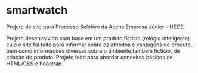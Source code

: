 # smartwatch
Projeto de site para Processo Seletivo da Acens Empresa Júnior - UECE.

Projeto desenvolvido com base em um produto fictício (relógio inteligente) cujo o site foi feito para informar sobre os atribitos e vantagens do produto, bem como informações diversas sobre o ambiente,também fictício, de criação do produto. Projeto feito para abordar conceitos básicos de HTML/CSS e boostrap.

